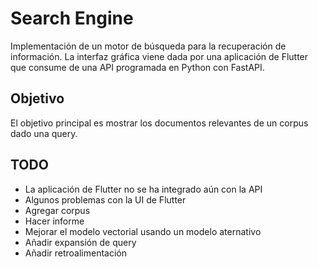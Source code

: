 # Search Engine

Implementación de un motor de búsqueda para la recuperación de información. La interfaz gráfica viene dada por una aplicación de Flutter que consume de una API programada en Python con FastAPI.

## Objetivo

El objetivo principal es mostrar los documentos relevantes de un corpus dado una query.

## TODO

- La aplicación de Flutter no se ha integrado aún con la API
- Algunos problemas con la UI de Flutter
- Agregar corpus
- Hacer informe
- Mejorar el modelo vectorial usando un modelo aternativo
- Añadir expansión de query
- Añadir retroalimentación